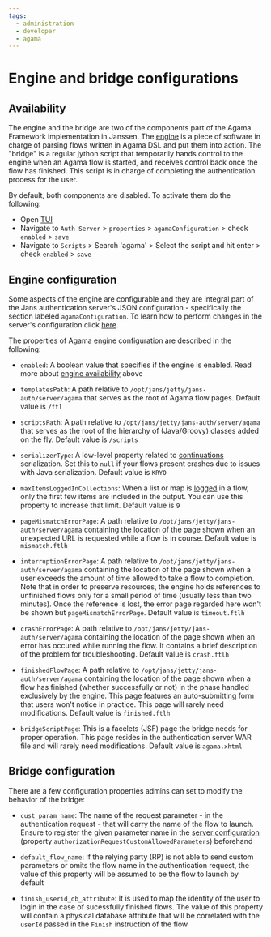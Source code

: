 ```yaml
---
tags:
  - administration
  - developer
  - agama
---
```


# Engine and bridge configurations

## Availability

The engine and the bridge are two of the components part of the Agama Framework implementation in Janssen. The [engine](./jans-agama-engine.md) is a piece of software in charge of parsing flows written in Agama DSL and put them into action. The "bridge" is a regular jython script that temporarily hands control to the engine when an Agama flow is started, and receives control back once the flow has finished. This script is in charge of completing the authentication process for the user.

By default, both components are disabled. To activate them do the following:

- Open [TUI](../../config-guide/jans-tui/README.md)
- Navigate to `Auth Server` > `properties` > `agamaConfiguration` > check `enabled` > `save`
- Navigate to `Scripts` > Search 'agama' > Select the script and hit enter > check `enabled` > `save` 

## Engine configuration

Some aspects of the engine are configurable and they are integral part of the Jans authentication server's JSON configuration - specifically the section labeled `agamaConfiguration`. To learn how to perform changes in the server's configuration click [here](../../config-guide/jans-cli/cli-jans-authorization-server.md).

The properties of Agama engine configuration are described in the following:

- `enabled`: A boolean value that specifies if the engine is enabled. Read more about [engine availability](#engine-availability) above 

- `templatesPath`: A path relative to `/opt/jans/jetty/jans-auth/server/agama` that serves as the root of Agama flow pages. Default value is `/ftl`

- `scriptsPath`: A path relative to `/opt/jans/jetty/jans-auth/server/agama` that serves as the root of the hierarchy of (Java/Groovy) classes added on the fly. Default value is `/scripts`

- `serializerType`: A low-level property related to [continuations](./advanced-usages.md#other-engine-characteristics) serialization. Set this to `null` if your flows present crashes due to issues with Java serialization. Default value is `KRYO`

- `maxItemsLoggedInCollections`: When a list or map is [logged](../../../language-reference.md#logging) in a flow, only the first few items are included in the output. You can use this property to increase that limit. Default value is `9`

- `pageMismatchErrorPage`: A path relative to `/opt/jans/jetty/jans-auth/server/agama` containing the location of the page shown when an unexpected URL is requested while a flow is in course. Default value is `mismatch.ftlh`

- `interruptionErrorPage`: A path relative to `/opt/jans/jetty/jans-auth/server/agama` containing the location of the page shown when a user exceeds the amount of time allowed to take a flow to completion. Note that in order to preserve resources, the engine holds references to unfinished flows only for a small period of time (usually less than two minutes). Once the reference is lost, the error page regarded here won't be shown but `pageMismatchErrorPage`. Default value is `timeout.ftlh`

- `crashErrorPage`: A path relative to `/opt/jans/jetty/jans-auth/server/agama` containing the location of the page shown when an error has occured while running the flow. It contains a brief description of the problem for troubleshooting. Default value is `crash.ftlh`

- `finishedFlowPage`:  A path relative to `/opt/jans/jetty/jans-auth/server/agama` containing the location of the page shown when a flow has finished (whether successfully or not) in the phase handled exclusively by the engine. This page features an auto-submitting form that users won't notice in practice. This page will rarely need modifications. Default value is `finished.ftlh`

- `bridgeScriptPage`: This is a facelets (JSF) page the bridge needs for proper operation. This page resides in the authentication server WAR file and will rarely need modifications. Default value is `agama.xhtml`

<!--
- `defaultResponseHeaders`: A JSON object : {
            "Expires": "0"
        }-->        

## Bridge configuration

There are a few configuration properties admins can set to modify the behavior of the bridge:

- `cust_param_name`: The name of the request parameter - in the authentication request - that will carry the name of the flow to launch. Ensure to register the given parameter name in the [server configuration](../../config-guide/jans-cli/cli-jans-authorization-server.md) (property `authorizationRequestCustomAllowedParameters`) beforehand

- `default_flow_name`: If the relying party (RP) is not able to send custom parameters or omits the flow name in the authentication request, the value of this property will be assumed to be the flow to launch by default

- `finish_userid_db_attribute`: It is used to map the identity of the user to login in the case of sucessfully finished flows. The value of this property will contain a physical database attribute that will be correlated with the `userId` passed in the `Finish` instruction of the flow
